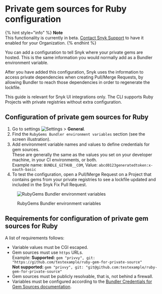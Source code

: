 # Private gem sources for Ruby configuration

{% hint style="info" %}
**Note**\
This functionality is currently in beta. [Contact Snyk Support](https://support.snyk.io/hc/en-us/requests/new) to have it enabled for your Organization.
{% endhint %}

You can add a configuration to tell Snyk where your private gems are hosted. This is the same information you would normally add as a Bundler environment variable.

After you have added this configuration, Snyk uses the information to access private dependencies when creating Pull/Merge Requests, by allowing Bundler to reach those dependencies in order to regenerate the lockfile.

This guide is relevant for Snyk UI integrations only. The CLI supports Ruby Projects with private registries without extra configuration.

## Configuration of private gem sources for Ruby

1. Go to settings <img src="../../.gitbook/assets/cog_icon.png" alt="Settings" data-size="line"> > **General**.
2. Find the `RubyGems Bundler environment variables` section (see the screen illustration).
3. Add environment variable names and values to define credentials for gem sources.\
   These are generally the same as the values you set on your developer machine, in your CI environments, or both.\
   Example name: `BUNDLE_GITHUB__COM`, Value: `abcd0123generatedtoken:x-oauth-basic`
4. To test the configuration, open a Pull/Merge Request on a Project that contains gems from your private registries to see a lockfile updated and included in the Snyk Fix Pull Request.

<figure><img src="../../.gitbook/assets/94445628-8fdd3980-019f-11eb-816e-2c61c5b99c5c.png" alt="RubyGems Bundler environment variables"><figcaption><p>RubyGems Bundler environment variables</p></figcaption></figure>

## Requirements for configuration of private gem sources for Ruby

A list of requirements follows:

* Variable values must be CGI escaped.
* Gem sources must use `https` URLs.\
  Example: **Supported:** `gem "privvy", git: "https://github.com/testexample/ruby-gem-for-private-source"`\
  **Not supported:** `gem "privvy", git: "git@github.com:testexample/ruby-gem-for-private-source"`
* Gem sources must be publicly resolvable, that is, not behind a firewall.
* Variables must be configured according to the [Bundler Credentials for Gem Sources documentation](https://bundler.io/v1.16/bundle\_config.html#CREDENTIALS-FOR-GEM-SOURCES).
